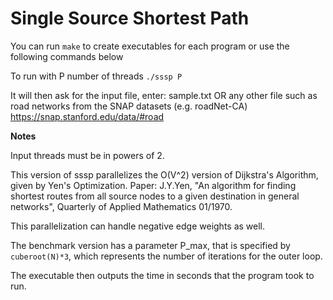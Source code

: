 Single Source Shortest Path
===========================

You can run ```make``` to create executables for each program or use the following commands below
  
To run with P number of threads
  ```./sssp P```
  
  It will then ask for the input file, enter:
  sample.txt
  OR any other file such as road networks from the SNAP datasets (e.g. roadNet-CA)
  https://snap.stanford.edu/data/#road

**Notes**

Input threads must be in powers of 2.

This version of sssp parallelizes the O(V^2) version of Dijkstra's Algorithm, given by Yen's Optimization.
Paper: J.Y.Yen, "An algorithm for finding shortest routes from all source nodes to a given destination in general networks", Quarterly of Applied Mathematics 01/1970.

This parallelization can handle negative edge weights as well.

The benchmark version has a parameter P_max, that is specified by ```cuberoot(N)*3```, which represents the number of iterations for the outer loop.

The executable then outputs the time in seconds that the program took to run.
